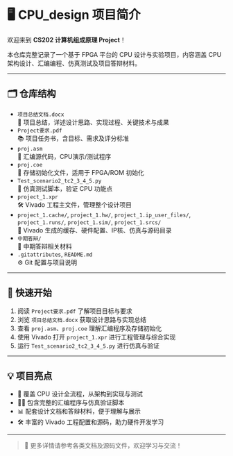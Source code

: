 # 🖥️ CPU_design 项目简介

欢迎来到 **CS202 计算机组成原理 Project**！

本仓库完整记录了一个基于 FPGA 平台的 CPU 设计与实验项目，内容涵盖 CPU 架构设计、汇编编程、仿真测试及项目答辩材料。

---

## 🗂️ 仓库结构

- `项目总结文档.docx`  
  📄 项目总结，详述设计思路、实现过程、关键技术与成果
- `Project要求.pdf`  
  📚 项目任务书，含目标、需求及评分标准
- `proj.asm`  
  📝 汇编源代码，CPU演示/测试程序
- `proj.coe`  
  💾 存储初始化文件，适用于 FPGA/ROM 初始化
- `Test_scenario2_tc2_3_4_5.py`  
  🧪 仿真测试脚本，验证 CPU 功能点
- `project_1.xpr`  
  🛠️ Vivado 工程主文件，管理整个设计项目
- `project_1.cache/`, `project_1.hw/`, `project_1.ip_user_files/`, `project_1.runs/`, `project_1.sim/`, `project_1.srcs/`  
  📂 Vivado 生成的缓存、硬件配置、IP核、仿真与源码目录
- `中期答辩/`  
  🎤 中期答辩相关材料
- `.gitattributes`, `README.md`  
  ⚙️ Git 配置与项目说明

---

## 🚀 快速开始

1. 阅读 `Project要求.pdf` 了解项目目标与要求
2. 浏览 `项目总结文档.docx` 获取设计思路与实现总结
3. 查看 `proj.asm`、`proj.coe` 理解汇编程序及存储初始化
4. 使用 Vivado 打开 `project_1.xpr` 进行工程管理与综合实现
5. 运行 `Test_scenario2_tc2_3_4_5.py` 进行仿真与验证

---

## 💡 项目亮点

- 🌟 覆盖 CPU 设计全流程，从架构到实现与测试
- 👨‍💻 包含完整的汇编程序与仿真验证脚本
- 📊 配套设计文档和答辩材料，便于理解与展示
- 🛠️ 丰富的 Vivado 工程配置和源码，助力硬件开发学习

---

> 📎 更多详情请参考各类文档及源码文件，欢迎学习与交流！

